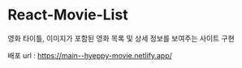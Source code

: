 # React-Movie-List

영화 타이틀, 이미지가 포함된 영화 목록 및 상세 정보를 보여주는 사이트 구현

배포 url : https://main--hyeppy-movie.netlify.app/
